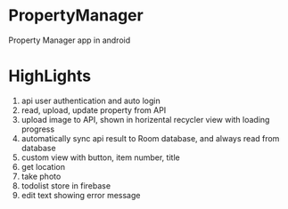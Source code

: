 # PropertyManager
 Property Manager app in android
 
# HighLights
1. api user authentication and auto login
2. read, upload, update property from API
3. upload image to API, shown in horizental recycler view with loading progress
4. automatically sync api result to Room database, and always read from database
5. custom view with button, item number, title
6. get location 
7. take photo 
8. todolist store in firebase
9. edit text showing error message
